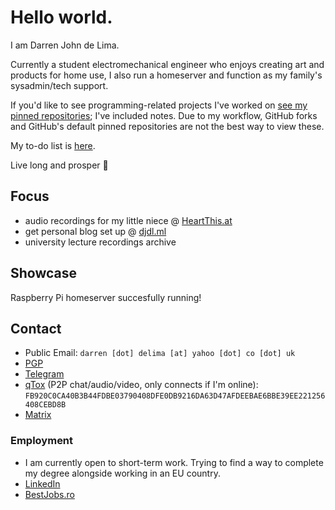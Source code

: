 # Hello world.
I am Darren John de Lima. 

Currently a student electromechanical engineer who enjoys creating art and products for home use, I also run a homeserver and function as my family's sysadmin/tech support.

If you'd like to see programming-related projects I've worked on [see my pinned repositories](Pinned.md); I've included notes. Due to my workflow, GitHub forks and GitHub's default pinned repositories are not the best way to view these.

My to-do list is [here](TODO.md).

Live long and prosper 🖖

## Focus
- audio recordings for my little niece @ [HeartThis.at](https://hearthis.at/darren-de-lima/)
- get personal blog set up @ [djdl.ml](https://djdl.ml)
- university lecture recordings archive

## Showcase
Raspberry Pi homeserver succesfully running!

## Contact
- Public Email: ```darren [dot] delima [at] yahoo [dot] co [dot] uk``` 
- [PGP](https://raw.githubusercontent.com/Darthagnon/Darthagnon/master/pgpgpg/Darren%20John%20de%20Lima_0x2BE6352D_public.asc)
- [Telegram](https://t.me/Darthagnon) 
- [qTox](https://qtox.github.io/) (P2P chat/audio/video, only connects if I'm online): ```FB920C0CA40B3B44FDBE03790408DFE0DB9216DA63D47AFDEEBAE6BBE39EE221256408CEBD8B```
- [Matrix](https://matrix.to/#/@darthagnon:matrix.org)

### Employment
- I am currently open to short-term work. Trying to find a way to complete my degree alongside working in an EU country.
- [LinkedIn](https://www.linkedin.com/in/darrendelima/)
- [BestJobs.ro](https://www.bestjobs.eu/en/cv/230c63f8-ae2c-41ed-ad94-01a879fa87d6)